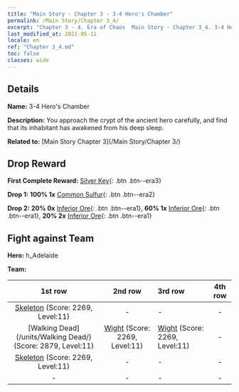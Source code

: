 ```yaml
---
title: "Main Story - Chapter 3 - 3-4 Hero's Chamber"
permalink: /Main Story/Chapter 3_4/
excerpt: "Chapter 3 - 4. Era of Chaos  Main Story - Chapter 3_4. 3-4 Hero's Chamber"
last_modified_at: 2021-05-11
locale: en
ref: "Chapter 3_4.md"
toc: false
classes: wide
---
```


## Details

 **Name:** 3-4 Hero's Chamber

 **Description:** You approach the crypt of the ancient hero carefully, and find that its inhabitant has awakened from his deep sleep.

 **Related to:** [Main Story Chapter 3](/Main Story/Chapter 3/)

## Drop Reward

 **First Complete Reward:** [Silver Key](/Items/con_693/){: .btn .btn--era3}

 **Drop 1:** **100% 1x** [Common Sulfur](/Items/mat_9/){: .btn .btn--era2}

 **Drop 2:** **20% 0x** [Inferior Ore](/Items/mat_1/){: .btn .btn--era1}, **60% 1x** [Inferior Ore](/Items/mat_1/){: .btn .btn--era1}, **20% 2x** [Inferior Ore](/Items/mat_1/){: .btn .btn--era1}


## Fight against Team
 **Hero:** h_Adelaide

 **Team:**


  | 1st row | 2nd row | 3rd row | 4th row |
  |:----:|:----:|:----|:----:|
  | [Skeleton](/units/Skeleton/) (Score: 2269, Level:11)  | - | - | - |
  | [Walking Dead](/units/Walking Dead/) (Score: 2879, Level:11)  | [Wight](/units/Wight/) (Score: 2269, Level:11)  | [Wight](/units/Wight/) (Score: 2269, Level:11)  | - |
  | [Skeleton](/units/Skeleton/) (Score: 2269, Level:11)  | - | - | - |
  | - | - | - | - |



